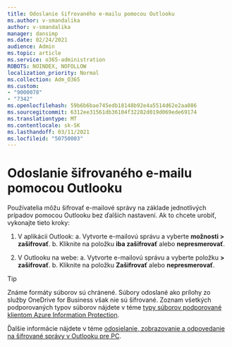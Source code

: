 ```yaml
---
title: Odoslanie šifrovaného e-mailu pomocou Outlooku
ms.author: v-smandalika
author: v-smandalika
manager: dansimp
ms.date: 02/24/2021
audience: Admin
ms.topic: article
ms.service: o365-administration
ROBOTS: NOINDEX, NOFOLLOW
localization_priority: Normal
ms.collection: Adm_O365
ms.custom:
- "9000078"
- "7342"
ms.openlocfilehash: 59b6b6bae745edb18148b92e4a5514d62e2aa086
ms.sourcegitcommit: 6312ee31561db36104f32282d019d069ede69174
ms.translationtype: MT
ms.contentlocale: sk-SK
ms.lasthandoff: 03/11/2021
ms.locfileid: "50750003"
---
```

# <a name="send-encrypted-email-using-outlook"></a>Odoslanie šifrovaného e-mailu pomocou Outlooku

Používatelia môžu šifrovať e-mailové správy na základe jednotlivých prípadov pomocou Outlooku bez ďalších nastavení. Ak to chcete urobiť, vykonajte tieto kroky:

1. V aplikácii Outlook: a. Vytvorte e-mailovú správu a vyberte **možnosti > zašifrovať**. 
    b. Kliknite na položku **iba zašifrovať** alebo **nepresmerovať**.

2. V Outlooku na webe: a. Vytvorte e-mailovú správu a vyberte položku **> zašifrovať**.
    b. Kliknite na položku **Zašifrovať** alebo **nepresmerovať**.

> [!TIP]
> Známe formáty súborov sú chránené. Súbory odoslané ako prílohy zo služby OneDrive for Business však nie sú šifrované. Zoznam všetkých podporovaných typov súborov nájdete v téme [typy súborov podporované klientom Azure Information Protection](https://docs.microsoft.com/azure/information-protection/rms-client/client-admin-guide-file-types).

Ďalšie informácie nájdete v téme [odosielanie, zobrazovanie a odpovedanie na šifrované správy v Outlooku pre PC](https://support.microsoft.com/topic/send-view-and-reply-to-encrypted-messages-in-outlook-for-pc-eaa43495-9bbb-4fca-922a-df90dee51980).



